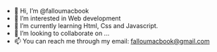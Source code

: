 - 👋 Hi, I’m @falloumacbook
- 👀 I’m interested in Web development
- 🌱 I’m currently learning Html, Css and Javascript.
- 💞️ I’m looking to collaborate on ...
- 📫 You can reach me through my email: falloumacbook@gmail.com

<!---
falloumacbook/falloumacbook is a ✨ special ✨ repository because its `README.md` (this file) appears on your GitHub profile.
You can click the Preview link to take a look at your changes.
--->
